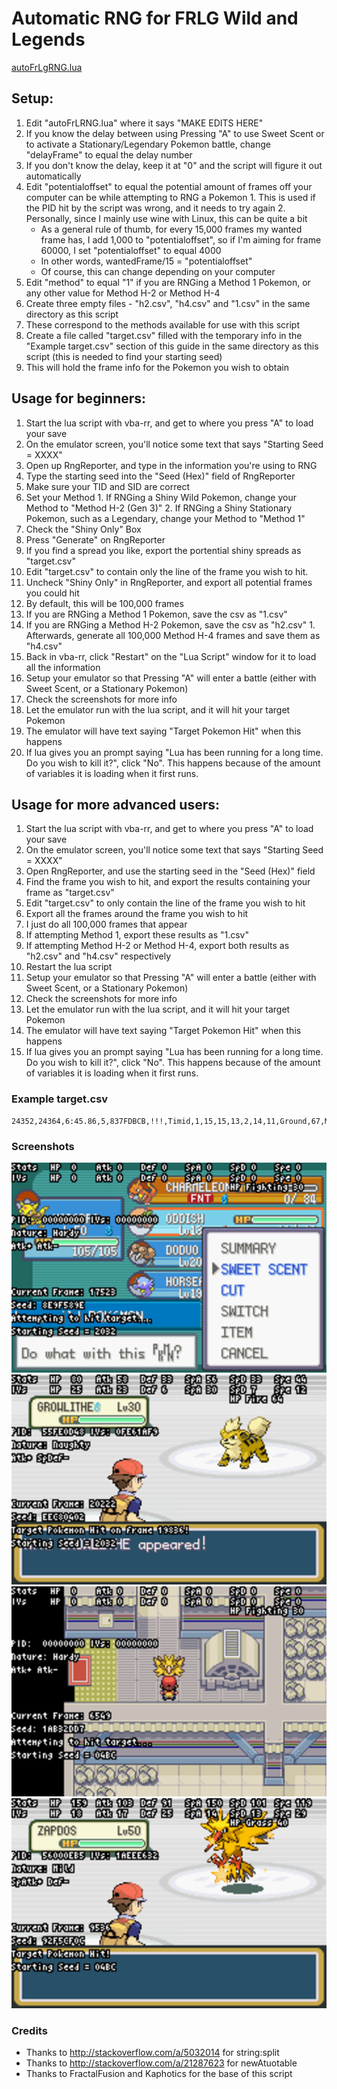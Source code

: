 # Automatic RNG for FRLG Wild and Legends
[autoFrLgRNG.lua](https://github.com/zaksabeast/rngLuaScripts/blob/master/autoFrLgRNG.lua)

## Setup:
1. Edit "autoFrLRNG.lua" where it says "MAKE EDITS HERE"
  1. If you know the delay between using Pressing "A" to use Sweet Scent or to activate a Stationary/Legendary Pokemon battle, change "delayFrame" to equal the delay number
  2. If you don't know the delay, keep it at "0" and the script will figure it out automatically
  3. Edit "potentialoffset" to equal the potential amount of frames off your computer can be while attempting to RNG a Pokemon
    1. This is used if the PID hit by the script was wrong, and it needs to try again
    2. Personally, since I mainly use wine with Linux, this can be quite a bit
      * As a general rule of thumb, for every 15,000 frames my wanted frame has, I add 1,000 to "potentialoffset", so if I'm aiming for frame 60000, I set "potentialoffset" to equal 4000
      * In other words, wantedFrame/15 = "potentialoffset"
      * Of course, this can change depending on your computer
2. Edit "method" to equal "1" if you are RNGing a Method 1 Pokemon, or any other value for Method H-2 or Method H-4
3. Create three empty files - "h2.csv", "h4.csv" and "1.csv" in the same directory as this script
  1. These correspond to the methods available for use with this script
4. Create a file called "target.csv" filled with the temporary info in the "Example target.csv" section of this guide in the same directory as this script (this is needed to find your starting seed)
  1. This will hold the frame info for the Pokemon you wish to obtain
    
## Usage for beginners:
1. Start the lua script with vba-rr, and get to where you press "A" to load your save
2. On the emulator screen, you'll notice some text that says "Starting Seed = XXXX"
3. Open up RngReporter, and type in the information you're using to RNG
  1. Type the starting seed into the "Seed (Hex)" field of RngReporter
  2. Make sure your TID and SID are correct
  3. Set your Method
    1. If RNGing a Shiny Wild Pokemon, change your Method to "Method H-2 (Gen 3)"
    2. If RNGing a Shiny Stationary Pokemon, such as a Legendary, change your Method to "Method 1"
  4. Check the "Shiny Only" Box
4. Press "Generate" on RngReporter
  1. If you find a spread you like, export the portential shiny spreads as "target.csv"
  2. Edit "target.csv" to contain only the line of the frame you wish to hit.
5. Uncheck "Shiny Only" in RngReporter, and export all potential frames you could hit
  1. By default, this will be 100,000 frames
  2. If you are RNGing a Method 1 Pokemon, save the csv as "1.csv"
  3. If you are RNGing a Method H-2 Pokemon, save the csv as "h2.csv"
    1. Afterwards, generate all 100,000 Method H-4 frames and save them as "h4.csv"
6. Back in vba-rr, click "Restart" on the "Lua Script" window for it to load all the information
7. Setup your emulator so that Pressing "A" will enter a battle (either with Sweet Scent, or a Stationary Pokemon)
  1. Check the screenshots for more info
8. Let the emulator run with the lua script, and it will hit your target Pokemon
  1. The emulator will have text saying "Target Pokemon Hit" when this happens
  2. If lua gives you an prompt saying "Lua has been running for a long time.  Do you wish to kill it?", click "No".  This happens because of the amount of variables it is loading when it first runs.

## Usage for more advanced users:
1. Start the lua script with vba-rr, and get to where you press "A" to load your save
2. On the emulator screen, you'll notice some text that says "Starting Seed = XXXX"
3. Open RngReporter, and use the starting seed in the "Seed (Hex)" field
4. Find the frame you wish to hit, and export the results containing your frame as "target.csv"
  1. Edit "target.csv" to only contain the line of the frame you wish to hit
5. Export all the frames around the frame you wish to hit
  1. I just do all 100,000 frames that appear
  2. If attempting Method 1, export these results as "1.csv"
  3. If attempting Method H-2 or Method H-4, export both results as "h2.csv" and "h4.csv" respectively
6. Restart the lua script
7. Setup your emulator so that Pressing "A" will enter a battle (either with Sweet Scent, or a Stationary Pokemon)
  1. Check the screenshots for more info
8. Let the emulator run with the lua script, and it will hit your target Pokemon
  1. The emulator will have text saying "Target Pokemon Hit" when this happens
  2. If lua gives you an prompt saying "Lua has been running for a long time.  Do you wish to kill it?", click "No".  This happens because of the amount of variables it is loading when it first runs.

### Example target.csv
```
24352,24364,6:45.86,5,837FDBCB,!!!,Timid,1,15,15,13,2,14,11,Ground,67,M,M,M,M,
```

### Screenshots
[![WildSetup](autoFrLgRNGWild1.png?raw=true)](autoFrLgRNGWild1.png)
[![WildRNG](autoFrLgRNGWild2.png?raw=true)](autoFrLgRNGWild2.png)
[![LegendSetup](autoFrLgRNG-0.png?raw=true)](autoFrLgRNG-0.png)
[![LegendRNG](autoFrLgRNG-1.png?raw=true)](autoFrLgRNG-1.png)

### Credits
* Thanks to http://stackoverflow.com/a/5032014 for string:split
* Thanks to http://stackoverflow.com/a/21287623 for newAtuotable
* Thanks to FractalFusion and Kaphotics for the base of this script
